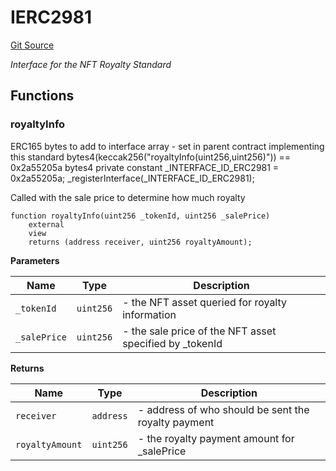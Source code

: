 # IERC2981
[Git Source](https://github.com/eldief/ShadowsNFT/blob/7ce67e6bb7c3b90f87e420d23e726e90381733cb/src\interfaces\IERC2981.sol)

*Interface for the NFT Royalty Standard*


## Functions
### royaltyInfo

ERC165 bytes to add to interface array - set in parent contract
implementing this standard
bytes4(keccak256("royaltyInfo(uint256,uint256)")) == 0x2a55205a
bytes4 private constant _INTERFACE_ID_ERC2981 = 0x2a55205a;
_registerInterface(_INTERFACE_ID_ERC2981);

Called with the sale price to determine how much royalty


```solidity
function royaltyInfo(uint256 _tokenId, uint256 _salePrice)
    external
    view
    returns (address receiver, uint256 royaltyAmount);
```
**Parameters**

|Name|Type|Description|
|----|----|-----------|
|`_tokenId`|`uint256`|- the NFT asset queried for royalty information|
|`_salePrice`|`uint256`|- the sale price of the NFT asset specified by _tokenId|

**Returns**

|Name|Type|Description|
|----|----|-----------|
|`receiver`|`address`|- address of who should be sent the royalty payment|
|`royaltyAmount`|`uint256`|- the royalty payment amount for _salePrice|


